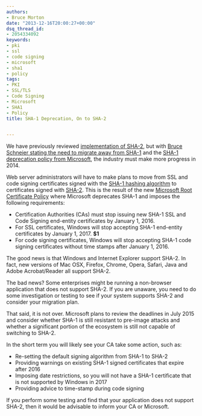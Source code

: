 ```yaml
---
authors:
- Bruce Morton
date: "2013-12-16T20:00:27+00:00"
dsq_thread_id:
- 2054334092
keywords:
- pki
- ssl
- code signing
- microsoft
- sha1
- policy
tags:
- PKI
- SSL/TLS
- Code Signing
- Microsoft
- SHA1
- Policy
title: SHA-1 Deprecation, On to SHA-2


---
```

We have previously reviewed [implementation of SHA-2][1], but with [Bruce Schneier stating the need to migrate away from SHA-1][2] and the [SHA-1 deprecation policy from Microsoft][3], the industry must make more progress in 2014.

Web server administrators will have to make plans to move from SSL and code signing certificates signed with the [SHA-1 hashing algorithm][4] to certificates signed with [SHA-2][5]. This is the result of the new [Microsoft Root Certificate Policy][6] where Microsoft deprecates SHA-1 and imposes the following requirements:

  * Certification Authorities (CAs) must stop issuing new SHA-1 SSL and Code Signing end-entity certificates by January 1, 2016.
  * For SSL certificates, Windows will stop accepting SHA-1 end-entity certificates by January 1, 2017. __$1__
  * For code signing certificates, Windows will stop accepting SHA-1 code signing certificates without time stamps after January 1, 2016. 

The good news is that Windows and Internet Explorer support SHA-2. In fact, new versions of Mac OSX, Firefox, Chrome, Opera, Safari, Java and Adobe Acrobat/Reader all support SHA-2.

The bad news? Some enterprises might be running a non-browser application that does not support SHA-2. If you are unaware, you need to do some investigation or testing to see if your system supports SHA-2 and consider your migration plan.

That said, it is not over. Microsoft plans to review the deadlines in July 2015 and consider whether SHA-1 is still resistant to pre-image attacks and whether a significant portion of the ecosystem is still not capable of switching to SHA-2.

In the short term you will likely see your CA take some action, such as:

  * Re-setting the default signing algorithm from SHA-1 to SHA-2
  * Providing warnings on existing SHA-1 signed certificates that expire after 2016
  * Imposing date restrictions, so you will not have a SHA-1 certificate that is not supported by Windows in 2017
  * Providing advice to time-stamp during code signing

If you perform some testing and find that your application does not support SHA-2, then it would be advisable to inform your CA or Microsoft.

 [1]: https://www.entrust.com/should-you-use-sha-2/
 [2]: https://www.schneier.com/blog/archives/2012/10/when_will_we_se.html
 [3]: https://blogs.technet.com/b/pki/archive/2013/11/12/sha1-deprecation-policy.aspx
 [4]: https://en.wikipedia.org/wiki/SHA-1
 [5]: https://en.wikipedia.org/wiki/SHA-2
 [6]: http://technet.microsoft.com/en-us/security/advisory/2880823